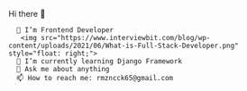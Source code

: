  Hi there 👋



      🔭 I’m Frontend Developer
       <img src="https://www.interviewbit.com/blog/wp-content/uploads/2021/06/What-is-Full-Stack-Developer.png" style="float: right;">
      🌱 I’m currently learning Django Framework
      💬 Ask me about anything
      📫 How to reach me: rmzncck65@gmail.com
   
   
 

